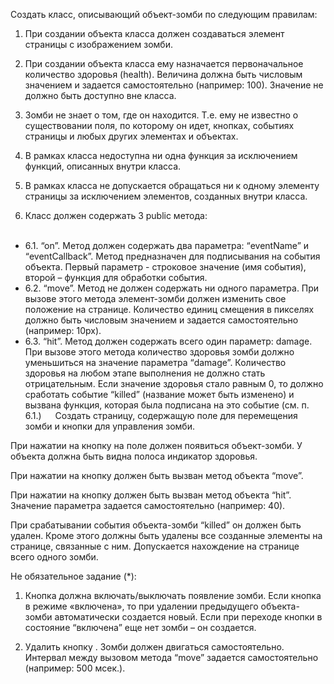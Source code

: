 ﻿Создать класс, описывающий объект-зомби по следующим правилам:
1.	При создании объекта класса должен создаваться элемент страницы с изображением зомби.

2.	При создании объекта класса ему назначается первоначальное количество здоровья (health). Величина должна быть числовым значением и задается самостоятельно (например: 100).
Значение не должно быть доступно вне класса.

3.	Зомби не знает о том, где он находится. Т.е. ему не известно о существовании поля, по которому он идет, кнопках, событиях страницы и любых других элементах и объектах.

4.	В рамках класса недоступна ни одна функция за исключением функций, описанных внутри класса.

5.	В рамках класса не допускается обращаться ни к одному элементу страницы за исключением элементов, созданных внутри класса.

6.	Класс должен содержать 3 public метода:<br><br>
 - 6.1.	“on”.
Метод должен содержать два параметра: “eventName” и “eventCallback”.
Метод предназначен для подписывания на события объекта.
Первый параметр - строковое значение (имя события), второй – функция для обработки события.
  - 6.2.	“move”.
  Метод не должен содержать ни одного параметра.
  При вызове этого метода элемент-зомби должен изменить свое положение на странице. Количество единиц смещения в пикселях должно быть     числовым значением и задается самостоятельно (например: 10px).
  - 6.3.	“hit”.
  Метод должен содержать всего один параметр: damage.
  При вызове этого метода количество здоровья зомби должно уменьшиться на значение параметра “damage”.
  Количество здоровья на любом этапе выполнения не должно стать отрицательным.
  Если значение здоровья стало равным 0, то должно сработать событие “killed” (название может быть изменено) и вызвана функция, которая   была подписана на это событие (см. п. 6.1.)
 
Создать страницу, содержащую поле для перемещения зомби и кнопки для управления зомби.
 

При нажатии на кнопку <Generate> на поле должен появиться объект-зомби. У объекта должна быть видна полоса индикатор здоровья. 
 


При нажатии на кнопку <Move> должен быть вызван метод объекта “move”.


При нажатии на кнопку <Shot> должен быть вызван метод объекта “hit”. Значение параметра задается самостоятельно (например: 40). 


При срабатывании события объекта-зомби “killed” он должен быть удален. Кроме этого должны быть удалены все созданные элементы на странице, связанные с ним.
Допускается нахождение на странице всего одного зомби.

Не обязательное задание (*):
1)	Кнопка <Generate> должна включать/выключать появление зомби. Если кнопка в режиме «включена», то при удалении предыдущего объекта-зомби автоматически создается новый. Если при переходе кнопки в состояние “включена” еще нет зомби – он создается.

2)	Удалить кнопку <Move>. Зомби должен двигаться самостоятельно. Интервал между вызовом метода “move” задается самостоятельно (например: 500 мсек.).


